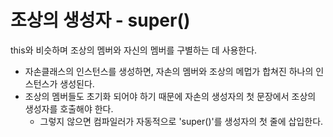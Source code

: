 # 조상의 생성자 - super()
this와 비슷하며 조상의 멤버와 자신의 멤버를 구별하는 데 사용한다.

- 자손클래스의 인스턴스를 생성하면, 자손의 멤버와 조상의 메멉가 합쳐진 하나의 인스턴스가 생성된다.
- 조상의 멤버들도 초기화 되어야 하기 때문에 자손의 생성자의 첫 문장에서 조상의 생성자를 호출해야 한다.
	- 그렇지 않으면 컴파일러가 자동적으로 'super()'를 생성자의 첫 줄에 삽입한다.
